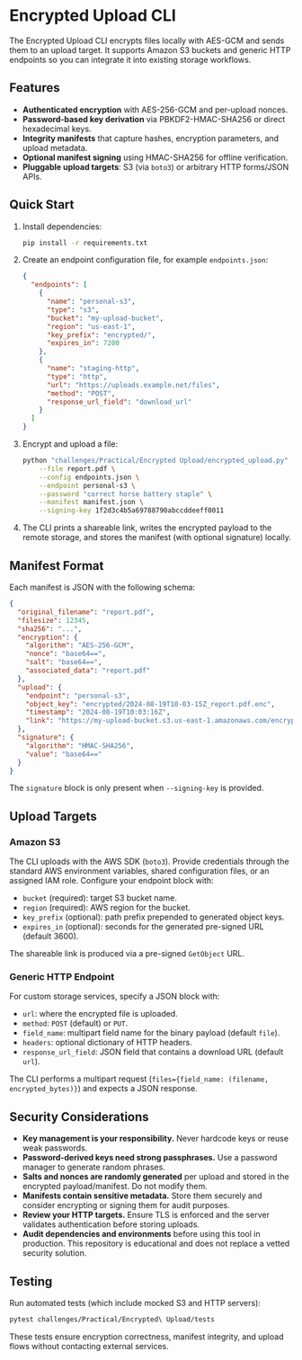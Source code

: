 # Encrypted Upload CLI

The Encrypted Upload CLI encrypts files locally with AES-GCM and sends them to an upload target. It supports Amazon S3 buckets and generic HTTP endpoints so you can integrate it into existing storage workflows.

## Features

- **Authenticated encryption** with AES-256-GCM and per-upload nonces.
- **Password-based key derivation** via PBKDF2-HMAC-SHA256 or direct hexadecimal keys.
- **Integrity manifests** that capture hashes, encryption parameters, and upload metadata.
- **Optional manifest signing** using HMAC-SHA256 for offline verification.
- **Pluggable upload targets**: S3 (via `boto3`) or arbitrary HTTP forms/JSON APIs.

## Quick Start

1. Install dependencies:
   ```bash
   pip install -r requirements.txt
   ```

2. Create an endpoint configuration file, for example `endpoints.json`:
   ```json
   {
     "endpoints": [
       {
         "name": "personal-s3",
         "type": "s3",
         "bucket": "my-upload-bucket",
         "region": "us-east-1",
         "key_prefix": "encrypted/",
         "expires_in": 7200
       },
       {
         "name": "staging-http",
         "type": "http",
         "url": "https://uploads.example.net/files",
         "method": "POST",
         "response_url_field": "download_url"
       }
     ]
   }
   ```

3. Encrypt and upload a file:
   ```bash
   python "challenges/Practical/Encrypted Upload/encrypted_upload.py" upload \
       --file report.pdf \
       --config endpoints.json \
       --endpoint personal-s3 \
       --password "correct horse battery staple" \
       --manifest manifest.json \
       --signing-key 1f2d3c4b5a69788790abccddeeff0011
   ```

4. The CLI prints a shareable link, writes the encrypted payload to the remote storage, and stores the manifest (with optional signature) locally.

## Manifest Format

Each manifest is JSON with the following schema:

```json
{
  "original_filename": "report.pdf",
  "filesize": 12345,
  "sha256": "...",
  "encryption": {
    "algorithm": "AES-256-GCM",
    "nonce": "base64==",
    "salt": "base64==",
    "associated_data": "report.pdf"
  },
  "upload": {
    "endpoint": "personal-s3",
    "object_key": "encrypted/2024-08-19T10-03-15Z_report.pdf.enc",
    "timestamp": "2024-08-19T10:03:16Z",
    "link": "https://my-upload-bucket.s3.us-east-1.amazonaws.com/encrypted/2024-08-19T10-03-15Z_report.pdf.enc"
  },
  "signature": {
    "algorithm": "HMAC-SHA256",
    "value": "base64=="
  }
}
```

The `signature` block is only present when `--signing-key` is provided.

## Upload Targets

### Amazon S3

The CLI uploads with the AWS SDK (`boto3`). Provide credentials through the standard AWS environment variables, shared configuration files, or an assigned IAM role. Configure your endpoint block with:

- `bucket` (required): target S3 bucket name.
- `region` (required): AWS region for the bucket.
- `key_prefix` (optional): path prefix prepended to generated object keys.
- `expires_in` (optional): seconds for the generated pre-signed URL (default 3600).

The shareable link is produced via a pre-signed `GetObject` URL.

### Generic HTTP Endpoint

For custom storage services, specify a JSON block with:

- `url`: where the encrypted file is uploaded.
- `method`: `POST` (default) or `PUT`.
- `field_name`: multipart field name for the binary payload (default `file`).
- `headers`: optional dictionary of HTTP headers.
- `response_url_field`: JSON field that contains a download URL (default `url`).

The CLI performs a multipart request (`files={field_name: (filename, encrypted_bytes)}`) and expects a JSON response.

## Security Considerations

- **Key management is your responsibility.** Never hardcode keys or reuse weak passwords.
- **Password-derived keys need strong passphrases.** Use a password manager to generate random phrases.
- **Salts and nonces are randomly generated** per upload and stored in the encrypted payload/manifest. Do not modify them.
- **Manifests contain sensitive metadata.** Store them securely and consider encrypting or signing them for audit purposes.
- **Review your HTTP targets.** Ensure TLS is enforced and the server validates authentication before storing uploads.
- **Audit dependencies and environments** before using this tool in production. This repository is educational and does not replace a vetted security solution.

## Testing

Run automated tests (which include mocked S3 and HTTP servers):

```bash
pytest challenges/Practical/Encrypted\ Upload/tests
```

These tests ensure encryption correctness, manifest integrity, and upload flows without contacting external services.

